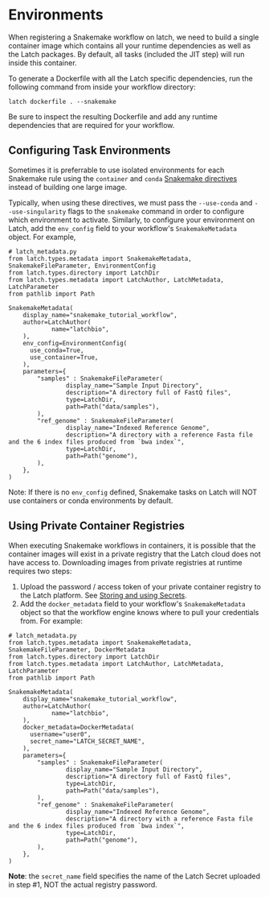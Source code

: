 # Environments

When registering a Snakemake workflow on latch, we need to build a single container image which contains all your runtime dependencies as well as the Latch packages. By default, all tasks (included the JIT step) will run inside this container.

To generate a Dockerfile with all the Latch specific dependencies, run the following command from inside your workflow directory:

```console
latch dockerfile . --snakemake
```

Be sure to inspect the resulting Dockerfile and add any runtime dependencies that are required for your workflow.

## Configuring Task Environments

Sometimes it is preferrable to use isolated environments for each Snakemake rule using the `container` and `conda` [Snakemake directives](https://snakemake.readthedocs.io/en/stable/snakefiles/deployment.html#running-jobs-in-containers) instead of building one large image.

Typically, when using these directives, we must pass the `--use-conda` and `--use-singularity` flags to the `snakemake` command in order to configure which environment to activate. Similarly, to configure your environment on Latch, add the `env_config` field to your workflow's `SnakemakeMetadata` object. For example,

```
# latch_metadata.py
from latch.types.metadata import SnakemakeMetadata, SnakemakeFileParameter, EnvironmentConfig
from latch.types.directory import LatchDir
from latch.types.metadata import LatchAuthor, LatchMetadata, LatchParameter
from pathlib import Path

SnakemakeMetadata(
    display_name="snakemake_tutorial_workflow",
    author=LatchAuthor(
            name="latchbio",
    ),
    env_config=EnvironmentConfig(
      use_conda=True,
      use_container=True,
    ),
    parameters={
        "samples" : SnakemakeFileParameter(
                display_name="Sample Input Directory",
                description="A directory full of FastQ files",
                type=LatchDir,
                path=Path("data/samples"),
        ),
        "ref_genome" : SnakemakeFileParameter(
                display_name="Indexed Reference Genome",
                description="A directory with a reference Fasta file and the 6 index files produced from `bwa index`",
                type=LatchDir,
                path=Path("genome"),
        ),
    },
)
```

Note: If there is no `env_config` defined, Snakemake tasks on Latch will NOT use containers or conda environments by default.

## Using Private Container Registries

When executing Snakemake workflows in containers, it is possible that the container images will exist in a private registry that the Latch cloud does not have access to. Downloading images from private registries at runtime requires two steps:

1. Upload the password / access token of your private container registry to the Latch platform. See [Storing and using Secrets](../basics/adding_secrets.md).
2. Add the `docker_metadata` field to your workflow's `SnakemakeMetadata` object so that the workflow engine knows where to pull your credentials from. For example:

```
# latch_metadata.py
from latch.types.metadata import SnakemakeMetadata, SnakemakeFileParameter, DockerMetadata
from latch.types.directory import LatchDir
from latch.types.metadata import LatchAuthor, LatchMetadata, LatchParameter
from pathlib import Path

SnakemakeMetadata(
    display_name="snakemake_tutorial_workflow",
    author=LatchAuthor(
            name="latchbio",
    ),
    docker_metadata=DockerMetadata(
      username="user0",
      secret_name="LATCH_SECRET_NAME",
    ),
    parameters={
        "samples" : SnakemakeFileParameter(
                display_name="Sample Input Directory",
                description="A directory full of FastQ files",
                type=LatchDir,
                path=Path("data/samples"),
        ),
        "ref_genome" : SnakemakeFileParameter(
                display_name="Indexed Reference Genome",
                description="A directory with a reference Fasta file and the 6 index files produced from `bwa index`",
                type=LatchDir,
                path=Path("genome"),
        ),
    },
)
```

**Note**: the `secret_name` field specifies the name of the Latch Secret uploaded in step #1, NOT the actual registry password.
